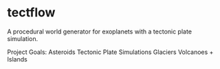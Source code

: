 # tectflow
A procedural world generator for exoplanets with a tectonic plate simulation.

Project Goals:
Asteroids
Tectonic Plate Simulations
Glaciers 
Volcanoes + Islands
